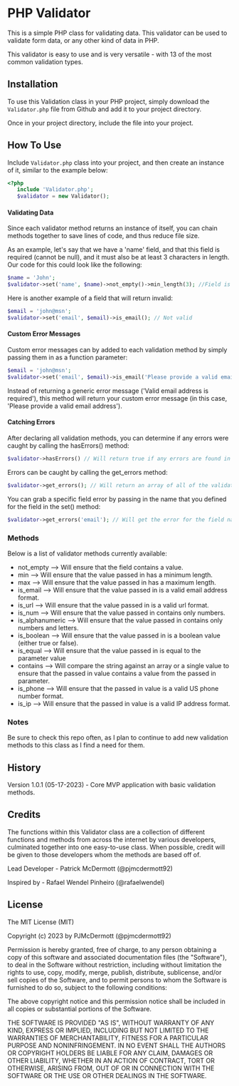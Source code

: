 # PHP Validator

This is a simple PHP class for validating data. This validator can be used to validate form data, or any other kind of data in PHP.

This validator is easy to use and is very versatile - with 13 of the most common validation types.

## Installation
To use this Validation class in your PHP project, simply download the ```Validator.php``` file from Github and add it to your project directory.

Once in your project directory, include the file into your project.

## How To Use
Include ```Validator.php``` class into your project, and then create an instance of it, similar to the example below:

```php
<?php
   include 'Validator.php';
   $validator = new Validator();
```

#### Validating Data
Since each validator method returns an instance of itself, you can chain methods together to save lines of code, and thus reduce file size.

As an example, let's say that we have a 'name' field, and that this field is required (cannot be null), and it must also be at least 3 characters in length. Our code for this could look like the following:

```php
$name = 'John';
$validator->set('name', $name)->not_empty()->min_length(3); //Field is valid
```

Here is another example of a field that will return invalid:

```php
$email = 'john@msn';
$validator->set('email', $email)->is_email(); // Not valid
```

#### Custom Error Messages
Custom error messages can by added to each validation method by simply passing them in as a function parameter:

```php
$email = 'john@msn';
$validator->set('email', $email)->is_email('Please provide a valid email address');
```

Instead of returning a generic error message ('Valid email address is required'), this method will return your custom error message (in this case, 'Please provide a valid email address').

#### Catching Errors
After declaring all validation methods, you can determine if any errors were caught by calling the hasErrors() method:

```php
$validator->hasErrors() // Will return true if any errors are found in the validation methods.
```

Errors can be caught by calling the get_errors method:

```php
$validator->get_errors(); // Will return an array of all of the validation errors
```

You can grab a specific field error by passing in the name that you defined for the field in the set() method:

```php
$validator->get_errors('email'); // Will get the error for the field named 'email'. If there is no error, will return false.
```

### Methods

Below is a list of validator methods currently available:

* not_empty --> Will ensure that the field contains a value.
* min --> Will ensure that the value passed in has a minimum length.
* max --> Will ensure that the value passed in has a maximum length.
* is_email --> Will ensure that the value passed in is a valid email address format.
* is_url --> Will ensure that the value passed in is a valid url format.
* is_num --> Will ensure that the value passed in contains only numbers.
* is_alphanumeric --> Will ensure that the value passed in contains only numbers and letters.
* is_boolean --> Will ensure that the value passed in is a boolean value (either true or false).
* is_equal --> Will ensure that the value passed in is equal to the parameter value
* contains --> Will compare the string against an array or a single value to ensure that the passed in value contains a value from the passed in parameter.
* is_phone --> Will ensure that the passed in value is a valid US phone number format.
* is_ip --> Will ensure that the passed in value is a valid IP address format.

### Notes
Be sure to check this repo often, as I plan to continue to add new validation methods to this class as I find a need for them.

## History

Version 1.0.1 (05-17-2023) - Core MVP application with basic validation methods.


## Credits
The functions within this Validator class are a collection of different functions and methods from across the internet by various developers, culminated together into one easy-to-use class. When possible, credit will be given to those developers whom the methods are based off of.

Lead Developer - Patrick McDermott (@pjmcdermott92)

Inspired by - Rafael Wendel Pinheiro (@rafaelwendel)

## License
The MIT License (MIT)

Copyright (c) 2023 by PJMcDermott (@pjmcdermott92)

Permission is hereby granted, free of charge, to any person obtaining a copy of this software and associated documentation files (the "Software"), to deal in the Software without restriction, including without limitation the rights to use, copy, modify, merge, publish, distribute, sublicense, and/or sell copies of the Software, and to permit persons to whom the Software is furnished to do so, subject to the following conditions:

The above copyright notice and this permission notice shall be included in all copies or substantial portions of the Software.

THE SOFTWARE IS PROVIDED "AS IS", WITHOUT WARRANTY OF ANY KIND, EXPRESS OR IMPLIED, INCLUDING BUT NOT LIMITED TO THE WARRANTIES OF MERCHANTABILITY, FITNESS FOR A PARTICULAR PURPOSE AND NONINFRINGEMENT. IN NO EVENT SHALL THE AUTHORS OR COPYRIGHT HOLDERS BE LIABLE FOR ANY CLAIM, DAMAGES OR OTHER LIABILITY, WHETHER IN AN ACTION OF CONTRACT, TORT OR OTHERWISE, ARISING FROM, OUT OF OR IN CONNECTION WITH THE SOFTWARE OR THE USE OR OTHER DEALINGS IN THE SOFTWARE.